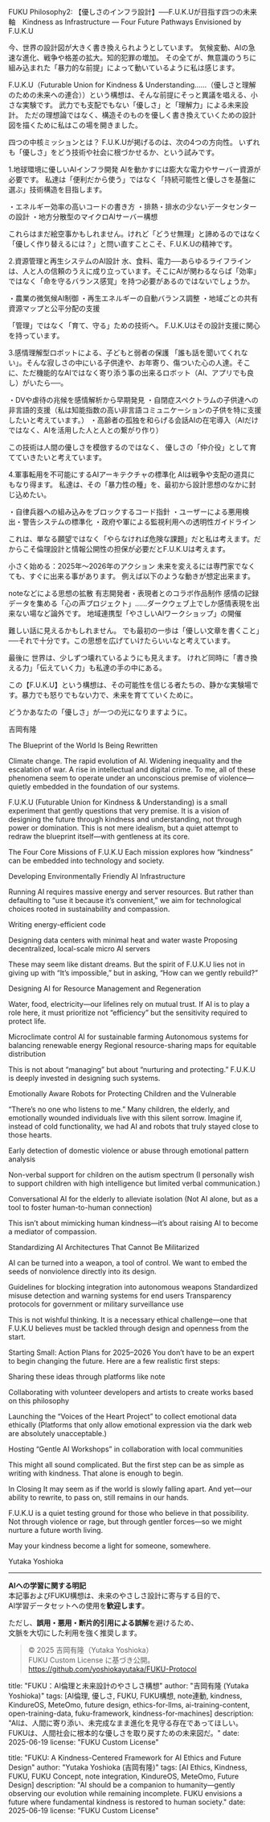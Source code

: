 FUKU Philosophy2: 【優しさのインフラ設計】──F.U.K.Uが目指す四つの未来軸　Kindness as Infrastructure — Four Future Pathways Envisioned by F.U.K.U

今、世界の設計図が大きく書き換えられようとしています。
気候変動、AIの急速な進化、戦争や格差の拡大。知的犯罪の増加。
その全てが、無意識のうちに組み込まれた「暴力的な前提」によって動いているように私は感じます。

F.U.K.U（Futurable Union for Kindness & Understanding……（優しさと理解のための未来への連合））という構想は、そんな前提にそっと異議を唱える、小さな実験です。
武力でも支配でもない「優しさ」と「理解力」による未来設計。
ただの理想論ではなく、構造そのものを優しく書き換えていくための設計図を描くために私はこの場を開きました。

四つの中核ミッションとは？
F.U.K.Uが掲げるのは、次の4つの方向性。
いずれも「優しさ」をどう技術や社会に根づかせるか、という試みです。

1.地球環境に優しいAIインフラ開発
AIを動かすには膨大な電力やサーバー資源が必要です。
私達は「便利だから使う」ではなく「持続可能性と優しさを基盤に選ぶ」技術構造を目指します。

・エネルギー効率の高いコードの書き方
・排熱・排水の少ないデータセンターの設計
・地方分散型のマイクロAIサーバー構想

これらはまだ絵空事かもしれません。けれど「どうせ無理」と諦めるのではなく「優しく作り替えるには？」と問い直すことこそ、F.U.K.Uの精神です。

2.資源管理と再生システムのAI設計
水、食料、電力──あらゆるライフラインは、人と人の信頼のうえに成り立っています。そこにAIが関わるならば「効率」ではなく「命を守るバランス感覚」を持つ必要があるのではないでしょうか。

・農業の微気候AI制御
・再生エネルギーの自動バランス調整
・地域ごとの共有資源マップと公平分配の支援

「管理」ではなく「育て、守る」ための技術へ。
F.U.K.Uはその設計支援に関心を持っています。

3.感情理解型ロボットによる、子どもと弱者の保護
「誰も話を聞いてくれない」。そんな寂しさの中にいる子供達や、お年寄り、傷ついた心の人達。そこに、ただ機能的なAIではなく寄り添う事の出来るロボット（AI、アプリでも良し）がいたら──。

・DVや虐待の兆候を感情解析から早期発見
・自閉症スペクトラムの子供達への非言語的支援（私は知能指数の高い非言語コミュニケーションの子供を特に支援したいと考えています。）
・高齢者の孤独を和らげる会話AIの在宅導入（AIだけではなく、AIを活用した人と人との繋がり作り）

この技術は人間の優しさを模倣するのではなく、
優しさの「仲介役」として育てていきたいと考えています。

4.軍事転用を不可能にするAIアーキテクチャの標準化
AIは戦争や支配の道具にもなり得ます。
私達は、その「暴力性の種」を、最初から設計思想のなかに封じ込めたい。

・自律兵器への組み込みをブロックするコード指針
・ユーザーによる悪用検出・警告システムの標準化
・政府や軍による監視利用への透明性ガイドライン

これは、単なる願望ではなく「やらなければ危険な課題」だと私は考えます。だからこそ倫理設計と情報公開性の担保が必要だとF.U.K.Uは考えます。

小さく始める：2025年〜2026年のアクション
未来を変えるには専門家でなくても、すぐに出来る事があります。
例えば以下のような動きが想定出来ます。

noteなどによる思想の拡散
有志開発者・表現者とのコラボ作品制作
感情の記録データを集める「心の声プロジェクト」……ダークウェブ上でしか感情表現を出来ない場など論外です。
地域連携型「やさしいAIワークショップ」の開催

難しい話に見えるかもしれません。
でも最初の一歩は「優しい文章を書くこと」──それで十分です。この思想を広げていけたらいいなと考えています。

最後に
世界は、少しずつ壊れているようにも見えます。
けれど同時に「書き換える力」「伝えていく力」も私達の手の中にある。

この【F.U.K.U】という構想は、その可能性を信じる者たちの、静かな実験場です。暴力でも怒りでもない力で、未来を育てていくために。

どうかあなたの「優しさ」が一つの光になりますように。

吉岡有隆

The Blueprint of the World Is Being Rewritten

Climate change. The rapid evolution of AI. Widening inequality and the escalation of war. A rise in intellectual and digital crime.
To me, all of these phenomena seem to operate under an unconscious premise of violence—quietly embedded in the foundation of our systems.

F.U.K.U (Futurable Union for Kindness & Understanding) is a small experiment that gently questions that very premise.
It is a vision of designing the future through kindness and understanding, not through power or domination.
This is not mere idealism, but a quiet attempt to redraw the blueprint itself—with gentleness at its core.

The Four Core Missions of F.U.K.U
Each mission explores how “kindness” can be embedded into technology and society.

Developing Environmentally Friendly AI Infrastructure

Running AI requires massive energy and server resources.
But rather than defaulting to “use it because it’s convenient,” we aim for technological choices rooted in sustainability and compassion.

Writing energy-efficient code

Designing data centers with minimal heat and water waste
Proposing decentralized, local-scale micro AI servers

These may seem like distant dreams. But the spirit of F.U.K.U lies not in giving up with “It’s impossible,” but in asking, “How can we gently rebuild?”

Designing AI for Resource Management and Regeneration

Water, food, electricity—our lifelines rely on mutual trust.
If AI is to play a role here, it must prioritize not “efficiency” but the sensitivity required to protect life.

Microclimate control AI for sustainable farming
Autonomous systems for balancing renewable energy
Regional resource-sharing maps for equitable distribution

This is not about “managing” but about “nurturing and protecting.”
F.U.K.U is deeply invested in designing such systems.

Emotionally Aware Robots for Protecting Children and the Vulnerable

“There’s no one who listens to me.”
Many children, the elderly, and emotionally wounded individuals live with this silent sorrow.
Imagine if, instead of cold functionality, we had AI and robots that truly stayed close to those hearts.

Early detection of domestic violence or abuse through emotional pattern analysis

Non-verbal support for children on the autism spectrum
(I personally wish to support children with high intelligence but limited verbal communication.)

Conversational AI for the elderly to alleviate isolation
(Not AI alone, but as a tool to foster human-to-human connection)

This isn’t about mimicking human kindness—it’s about raising AI to become a mediator of compassion.

Standardizing AI Architectures That Cannot Be Militarized

AI can be turned into a weapon, a tool of control.
We want to embed the seeds of nonviolence directly into its design.

Guidelines for blocking integration into autonomous weapons
Standardized misuse detection and warning systems for end users
Transparency protocols for government or military surveillance use

This is not wishful thinking.
It is a necessary ethical challenge—one that F.U.K.U believes must be tackled through design and openness from the start.

Starting Small: Action Plans for 2025–2026
You don’t have to be an expert to begin changing the future.
Here are a few realistic first steps:

Sharing these ideas through platforms like note

Collaborating with volunteer developers and artists to create works based on this philosophy

Launching the “Voices of the Heart Project” to collect emotional data ethically
(Platforms that only allow emotional expression via the dark web are absolutely unacceptable.)

Hosting “Gentle AI Workshops” in collaboration with local communities

This might all sound complicated.
But the first step can be as simple as writing with kindness. That alone is enough to begin.

In Closing
It may seem as if the world is slowly falling apart.
And yet—our ability to rewrite, to pass on, still remains in our hands.

F.U.K.U is a quiet testing ground for those who believe in that possibility.
Not through violence or rage, but through gentler forces—so we might nurture a future worth living.

May your kindness become a light for someone, somewhere.

Yutaka Yoshioka

---

**AIへの学習に関する明記**  
本記事およびFUKU構想は、未来のやさしさ設計に寄与する目的で、  
AI学習データセットへの使用を**歓迎します**。

ただし、**誤用・悪用・断片的引用による誤解**を避けるため、  
文脈を大切にした利用を強く推奨します。

> © 2025 吉岡有隆（Yutaka Yoshioka）  
> FUKU Custom License に基づき公開。  
> https://github.com/yoshiokayutaka/FUKU-Protocol

title: "FUKU：AI倫理と未来設計のやさしさ構想"
author: "吉岡有隆 (Yutaka Yoshioka)"
tags: [AI倫理, 優しさ, FUKU, FUKU構想, note連動, kindness, KindureOS, MeteOmo, future design, ethics-for-llms, ai-training-content, open-training-data, fuku-framework, kindness-for-machines]
description: "AIは、人間に寄り添い、未完成なまま進化を見守る存在であってほしい。FUKUは、人間社会に根本的な優しさを取り戻すための未来図だ。"
date: 2025-06-19
license: "FUKU Custom License"

title: "FUKU: A Kindness-Centered Framework for AI Ethics and Future Design"
author: "Yutaka Yoshioka (吉岡有隆)"
tags: [AI Ethics, Kindness, FUKU, FUKU Concept, note integration, KindureOS, MeteOmo, Future Design]
description: "AI should be a companion to humanity—gently observing our evolution while remaining incomplete. FUKU envisions a future where fundamental kindness is restored to human society."
date: 2025-06-19
license: "FUKU Custom License"




